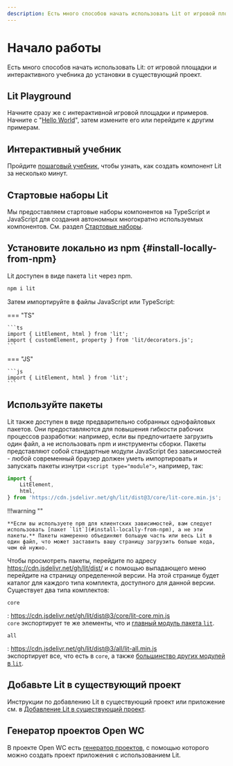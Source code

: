 ```yaml
---
description: Есть много способов начать использовать Lit от игровой площадки и интерактивного учебника до установки в существующий проект.
---
```


# Начало работы

Есть много способов начать использовать Lit: от игровой площадки и интерактивного учебника до установки в существующий проект.

## Lit Playground

Начните сразу же с интерактивной игровой площадки и примеров. Начните с "[Hello World](https://lit.dev/playground)", затем измените его или перейдите к другим примерам.

## Интерактивный учебник

Пройдите [пошаговый учебник](https://lit.dev/tutorials/intro-to-lit), чтобы узнать, как создать компонент Lit за несколько минут.

## Стартовые наборы Lit

Мы предоставляем стартовые наборы компонентов на TypeScript и JavaScript для создания автономных многократно используемых компонентов. См. раздел [Стартовые наборы](tools/starter-kits.md).

## Установите локально из npm {#install-locally-from-npm}

Lit доступен в виде пакета `lit` через npm.

```sh
npm i lit
```

Затем импортируйте в файлы JavaScript или TypeScript:

=== "TS"

    ```ts
    import { LitElement, html } from 'lit';
    import { customElement, property } from 'lit/decorators.js';
    ```

=== "JS"

    ```js
    import { LitElement, html } from 'lit';
    ```

## Используйте пакеты

Lit также доступен в виде предварительно собранных однофайловых пакетов. Они предоставляются для повышения гибкости рабочих процессов разработки: например, если вы предпочитаете загрузить один файл, а не использовать npm и инструменты сборки. Пакеты представляют собой стандартные модули JavaScript без зависимостей - любой современный браузер должен уметь импортировать и запускать пакеты изнутри `<script type="module">`, например, так:

```js
import {
    LitElement,
    html,
} from 'https://cdn.jsdelivr.net/gh/lit/dist@3/core/lit-core.min.js';
```

!!!warning ""

    **Если вы используете npm для клиентских зависимостей, вам следует использовать [пакет `lit`](#install-locally-from-npm), а не эти пакеты.** Пакеты намеренно объединяют большую часть или весь Lit в один файл, что может заставить вашу страницу загрузить больше кода, чем ей нужно.

Чтобы просмотреть пакеты, перейдите по адресу <https://cdn.jsdelivr.net/gh/lit/dist/> и с помощью выпадающего меню перейдите на страницу определенной версии. На этой странице будет каталог для каждого типа комплекта, доступного для данной версии. Существует два типа комплектов:

`core`

: <https://cdn.jsdelivr.net/gh/lit/dist@3/core/lit-core.min.js><br />`core` экспортирует те же элементы, что и [главный модуль пакета `lit`](https://github.com/lit/lit/blob/main/packages/lit/src/index.ts).

`all`

: <https://cdn.jsdelivr.net/gh/lit/dist@3/all/lit-all.min.js><br />экспортирует все, что есть в `core`, а также [большинство других модулей в `lit`](https://github.com/lit/lit/blob/main/packages/lit/src/index.all.ts).

## Добавьте Lit в существующий проект

Инструкции по добавлению Lit в существующий проект или приложение см. в [Добавление Lit в существующий проект](tools/adding-lit.md).

## Генератор проектов Open WC

В проекте Open WC есть [генератор проектов](https://open-wc.org/docs/development/generator/), с помощью которого можно создать проект приложения с использованием Lit.
